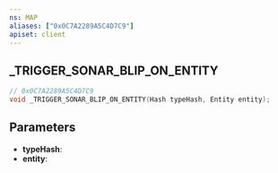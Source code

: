 ```yaml
---
ns: MAP
aliases: ["0x0C7A2289A5C4D7C9"]
apiset: client
---
```

## _TRIGGER_SONAR_BLIP_ON_ENTITY

```c
// 0x0C7A2289A5C4D7C9
void _TRIGGER_SONAR_BLIP_ON_ENTITY(Hash typeHash, Entity entity);
```


## Parameters
* **typeHash**:
* **entity**: